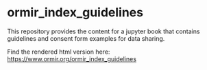 # ormir_index_guidelines

This repository provides the content for a jupyter book that contains guidelines and consent form examples for data sharing.

Find the rendered html version here: https://www.ormir.org/ormir_index_guidelines
